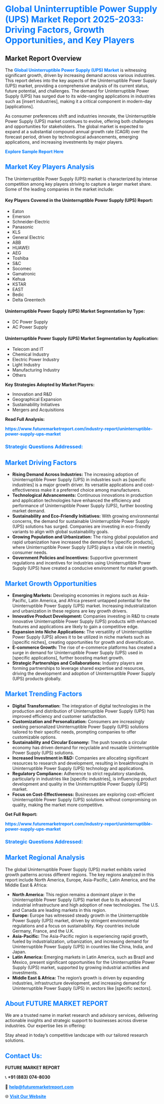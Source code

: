 <h1 style="color: #007BFF;">Global Uninterruptible Power Supply (UPS) Market Report 2025-2033: Driving Factors, Growth Opportunities, and Key Players</h1>

<section id="overview">
<h2>Market Report Overview</h2>
<p>The <a href="https://www.futuremarketreport.com/industry-report/uninterruptible-power-supply-ups-market" style="color: #007BFF; text-decoration: none;"><strong>Global Uninterruptible Power Supply (UPS) Market</strong></a> is witnessing significant growth, driven by increasing demand across various industries. This report delves into the key aspects of the Uninterruptible Power Supply (UPS) market, providing a comprehensive analysis of its current status, future potential, and challenges. The demand for Uninterruptible Power Supply (UPS) has surged due to its wide-ranging applications in industries such as [insert industries], making it a critical component in modern-day [applications].</p>
<p>As consumer preferences shift and industries innovate, the Uninterruptible Power Supply (UPS) market continues to evolve, offering both challenges and opportunities for stakeholders. The global market is expected to expand at a substantial compound annual growth rate (CAGR) over the forecast period, driven by technological advancements, emerging applications, and increasing investments by major players.</p>
</section>

<section id="overview">
<p><a href="https://www.futuremarketreport.com/request-sample/reportId=32198" style="color: #007BFF; text-decoration: none;"><strong>Explore Sample Report Here</strong></a></p>
</section>

<section id="key-players">
<h2 style="color: #007BFF;">Market Key Players Analysis</h2>
<p>The Uninterruptible Power Supply (UPS) market is characterized by intense competition among key players striving to capture a larger market share. Some of the leading companies in the market include:</p>
<h4>Key Players Covered in the Uninterruptible Power Supply (UPS) Report:</h4>
<ul><li>Eaton</li><li>Emerson</li><li>Schneider-Electric</li><li>Panasonic</li><li>KLS</li><li>General Electric</li><li>ABB</li><li>HUAWEI</li><li>AEG</li><li>Toshiba</li><li>S&amp;C</li><li>Socomec</li><li>Gamatronic</li><li>Kehua</li><li>KSTAR</li><li>EAST</li><li>Bedic</li><li>Delta Greentech</li></ul>
<h4>Uninterruptible Power Supply (UPS) Market Segmentation by Type:</h4>
<ul><li>DC Power Supply</li><li>AC Power Supply</li></ul>

<h4>Uninterruptible Power Supply (UPS) Market Segmentation by Application:</h4>
<ul><li>Telecom and IT</li><li>Chemical Industry</li><li>Electric Power Industry</li><li>Light Industry</li><li>Manufacturing Industry</li><li>Others</li></ul>
<p><strong>Key Strategies Adopted by Market Players:</strong></p>
<ul>
<li>Innovation and R&D</li>
<li>Geographical Expansion</li>
<li>Sustainability Initiatives</li>
<li>Mergers and Acquisitions</li>
</ul>
</section>

<section>
<p><strong>Read Full Analysis: </strong></p><a href="https://www.futuremarketreport.com/industry-report/uninterruptible-power-supply-ups-market" style="color: #007BFF; text-decoration: none;"><strong>https://www.futuremarketreport.com/industry-report/uninterruptible-power-supply-ups-market</strong></a>
<h3 style="color: #007BFF;">Strategic Questions Addressed:</h3>
</section>

<section id="driving-factors">
<h2 style="color: #007BFF;">Market Driving Factors</h2>
<ul>
<li><strong>Rising Demand Across Industries:</strong> The increasing adoption of Uninterruptible Power Supply (UPS) in industries such as [specific industries] is a major growth driver. Its versatile applications and cost-effectiveness make it a preferred choice among manufacturers.</li>
<li><strong>Technological Advancements:</strong> Continuous innovations in production and application technologies have enhanced the efficiency and performance of Uninterruptible Power Supply (UPS), further boosting market demand.</li>
<li><strong>Sustainability and Eco-Friendly Initiatives:</strong> With growing environmental concerns, the demand for sustainable Uninterruptible Power Supply (UPS) solutions has surged. Companies are investing in eco-friendly variants to align with global sustainability goals.</li>
<li><strong>Growing Population and Urbanization:</strong> The rising global population and rapid urbanization have increased the demand for [specific products], where Uninterruptible Power Supply (UPS) plays a vital role in meeting consumer needs.</li>
<li><strong>Government Policies and Incentives:</strong> Supportive government regulations and incentives for industries using Uninterruptible Power Supply (UPS) have created a conducive environment for market growth.</li>
</ul>
</section>

<section id="growth-opportunities">
<h2 style="color: #007BFF;">Market Growth Opportunities</h2>
<ul>
<li><strong>Emerging Markets:</strong> Developing economies in regions such as Asia-Pacific, Latin America, and Africa present untapped potential for the Uninterruptible Power Supply (UPS) market. Increasing industrialization and urbanization in these regions are key growth drivers.</li>
<li><strong>Innovative Product Development:</strong> Companies investing in R&D to create innovative Uninterruptible Power Supply (UPS) products with enhanced features and applications are likely to gain a competitive edge.</li>
<li><strong>Expansion into Niche Applications:</strong> The versatility of Uninterruptible Power Supply (UPS) allows it to be utilized in niche markets such as [specific niches], creating opportunities for growth and diversification.</li>
<li><strong>E-commerce Growth:</strong> The rise of e-commerce platforms has created a surge in demand for Uninterruptible Power Supply (UPS) used in [specific applications], further boosting market growth.</li>
<li><strong>Strategic Partnerships and Collaborations:</strong> Industry players are forming partnerships to leverage shared expertise and resources, driving the development and adoption of Uninterruptible Power Supply (UPS) products globally.</li>
</ul>
</section>

<section id="trending-factors">
<h2 style="color: #007BFF;">Market Trending Factors</h2>
<ul>
<li><strong>Digital Transformation:</strong> The integration of digital technologies in the production and distribution of Uninterruptible Power Supply (UPS) has improved efficiency and customer satisfaction.</li>
<li><strong>Customization and Personalization:</strong> Consumers are increasingly seeking personalized Uninterruptible Power Supply (UPS) solutions tailored to their specific needs, prompting companies to offer customizable options.</li>
<li><strong>Sustainability and Circular Economy:</strong> The push towards a circular economy has driven demand for recyclable and reusable Uninterruptible Power Supply (UPS) solutions.</li>
<li><strong>Increased Investment in R&D:</strong> Companies are allocating significant resources to research and development, resulting in breakthroughs in Uninterruptible Power Supply (UPS) technology and applications.</li>
<li><strong>Regulatory Compliance:</strong> Adherence to strict regulatory standards, particularly in industries like [specific industries], is influencing product development and quality in the Uninterruptible Power Supply (UPS) market.</li>
<li><strong>Focus on Cost-Effectiveness:</strong> Businesses are exploring cost-efficient Uninterruptible Power Supply (UPS) solutions without compromising on quality, making the market more competitive.</li>
</ul>
</section>

<section>
<p><strong>Get Full Report: </strong></p><a href="https://www.futuremarketreport.com/industry-report/uninterruptible-power-supply-ups-market" style="color: #007BFF; text-decoration: none;"><strong>https://www.futuremarketreport.com/industry-report/uninterruptible-power-supply-ups-market</strong></a>
<h3 style="color: #007BFF;">Strategic Questions Addressed:</h3>
</section>


<section id="regional-analysis">
<h2 style="color: #007BFF;">Market Regional Analysis</h2>
<p>The global Uninterruptible Power Supply (UPS) market exhibits varied growth patterns across different regions. The key regions analyzed in this report include North America, Europe, Asia-Pacific, Latin America, and the Middle East & Africa:</p>
<ul>
<li><strong>North America:</strong> This region remains a dominant player in the Uninterruptible Power Supply (UPS) market due to its advanced industrial infrastructure and high adoption of new technologies. The U.S. and Canada are leading markets in this region.</li>
<li><strong>Europe:</strong> Europe has witnessed steady growth in the Uninterruptible Power Supply (UPS) market, driven by stringent environmental regulations and a focus on sustainability. Key countries include Germany, France, and the U.K.</li>
<li><strong>Asia-Pacific:</strong> The Asia-Pacific region is experiencing rapid growth, fueled by industrialization, urbanization, and increasing demand for Uninterruptible Power Supply (UPS) in countries like China, India, and Japan.</li>
<li><strong>Latin America:</strong> Emerging markets in Latin America, such as Brazil and Mexico, present significant opportunities for the Uninterruptible Power Supply (UPS) market, supported by growing industrial activities and investments.</li>
<li><strong>Middle East & Africa:</strong> The region’s growth is driven by expanding industries, infrastructure development, and increasing demand for Uninterruptible Power Supply (UPS) in sectors like [specific sectors].</li>
</ul>
</section>

<footer>
<h2 style="color: #007BFF;">About FUTURE MARKET REPORT</h2>
<p>We are a trusted name in market research and advisory services, delivering actionable insights and strategic support to businesses across diverse industries. Our expertise lies in offering:</p>

<p>Stay ahead in today’s competitive landscape with our tailored research solutions.</p>

<h2 style="color: #007BFF;">Contact Us:</h2>
<p><strong>FUTURE MARKET REPORT</strong></p>
<p>📞 <strong>+91 (883) 074-8030</strong></p>
<p>📧 <strong><a href="mailto:help@futuremarketreport.com" style="color: #007BFF;">help@futuremarketreport.com</a></strong></p>
<p>🌐 <strong><a href="https://www.futuremarketreport.com/" style="color: #007BFF;">Visit Our Website</a></strong></p>
</footer>